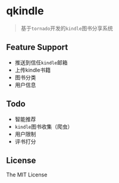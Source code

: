 
# qkindle

> 基于`tornado`开发的`kindle`图书分享系统

## Feature Support

+ 推送到信任`kindle`邮箱
+ 上传kindle书籍
+ 图书分类
+ 用户信息

## Todo

+ 智能推荐
+ `kindle`图书收集（爬虫）
+ 用户限制
+ 评书打分

## License
The MIT License



